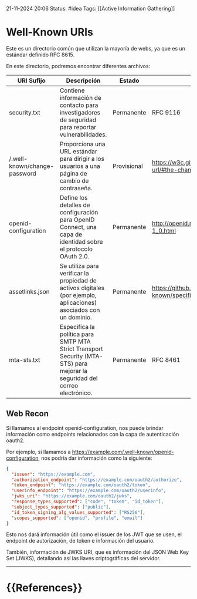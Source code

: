  21-11-2024 20:06
Status: #idea
Tags: [[Active Information Gathering]]

# Well-Known URIs

Este es un directorio común que utilizan la mayoría de webs, ya que es un estándar definido RFC 8615.

En este directorio, podremos encontrar diferentes archivos:

| **URI Sufijo**               | **Descripción**                                                                                                            | **Estado**  | **Referencia**                                                                          |
| ---------------------------- | -------------------------------------------------------------------------------------------------------------------------- | ----------- | --------------------------------------------------------------------------------------- |
| security.txt                 | Contiene información de contacto para investigadores de seguridad para reportar vulnerabilidades.                          | Permanente  | RFC 9116                                                                                |
| /.well-known/change-password | Proporciona una URL estándar para dirigir a los usuarios a una página de cambio de contraseña.                             | Provisional | https://w3c.github.io/webappsec-change-password-url/#the-change-password-well-known-uri |
| openid-configuration         | Define los detalles de configuración para OpenID Connect, una capa de identidad sobre el protocolo OAuth 2.0.              | Permanente  | http://openid.net/specs/openid-connect-discovery-1_0.html                               |
| assetlinks.json              | Se utiliza para verificar la propiedad de activos digitales (por ejemplo, aplicaciones) asociados con un dominio.          | Permanente  | https://github.com/google/digitalassetlinks/blob/master/well-known/specification.md     |
| mta-sts.txt                  | Especifica la política para SMTP MTA Strict Transport Security (MTA-STS) para mejorar la seguridad del correo electrónico. | Permanente  | RFC 8461                                                                                |

## Web Recon

Si llamamos al endpoint openid-configuration, nos puede brindar información como endpoints relacionados con la capa de autenticación oauth2.

Por ejemplo, si llamamos a https://example.com/.well-known/openid-configuration, nos podría dar información como la siguiente:

```json
{
  "issuer": "https://example.com",
  "authorization_endpoint": "https://example.com/oauth2/authorize",
  "token_endpoint": "https://example.com/oauth2/token",
  "userinfo_endpoint": "https://example.com/oauth2/userinfo",
  "jwks_uri": "https://example.com/oauth2/jwks",
  "response_types_supported": ["code", "token", "id_token"],
  "subject_types_supported": ["public"],
  "id_token_signing_alg_values_supported": ["RS256"],
  "scopes_supported": ["openid", "profile", "email"]
}
```

Esto nos dará información útil como el issuer de los JWT que se usen, el endpoint de autorización, de token e información del usuario. 

También, información de JWKS URI, que es información del JSON Web Key Set (JWKS), detallando así las llaves criptográficas del servidor.

---
# {{References}}